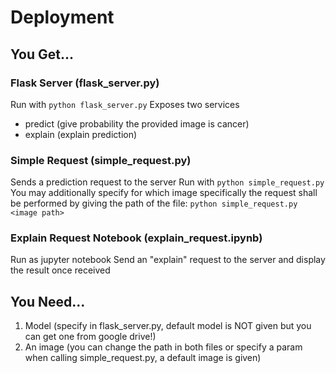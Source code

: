 # Deployment 

## You Get...
### Flask Server (flask_server.py)
Run with `python flask_server.py`
Exposes two services
- predict (give probability the provided image is cancer)
- explain (explain prediction)
### Simple Request (simple_request.py)
Sends a prediction request to the server
Run with `python simple_request.py`
You may additionally specify for which image specifically the request shall be performed by giving the path of the file: `python simple_request.py <image path>`
### Explain Request Notebook (explain_request.ipynb)
Run as jupyter notebook
Send an "explain" request to the server and display the result once received

## You Need...
1. Model (specify in flask_server.py, default model is NOT given but you can get one from google drive!)
2. An image (you can change the path in both files or specify a param when calling simple_request.py, a default image is given)